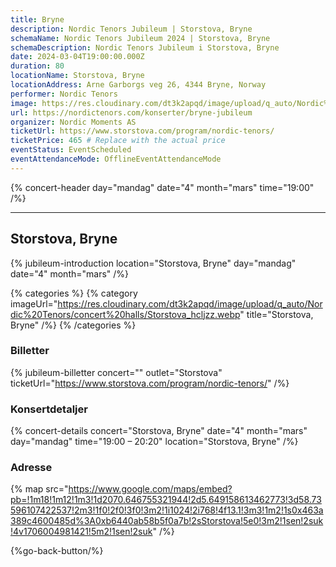```yaml
---
title: Bryne
description: Nordic Tenors Jubileum | Storstova, Bryne
schemaName: Nordic Tenors Jubileum 2024 | Storstova, Bryne
schemaDescription: Nordic Tenors Jubileum i Storstova, Bryne
date: 2024-03-04T19:00:00.000Z
duration: 80
locationName: Storstova, Bryne
locationAddress: Arne Garborgs veg 26, 4344 Bryne, Norway
performer: Nordic Tenors
image: https://res.cloudinary.com/dt3k2apqd/image/upload/q_auto/Nordic%20Tenors/OG%20images/Jubileum/Bryne_kz9kcz.webp
url: https://nordictenors.com/konserter/bryne-jubileum
organizer: Nordic Moments AS
ticketUrl: https://www.storstova.com/program/nordic-tenors/
ticketPrice: 465 # Replace with the actual price
eventStatus: EventScheduled
eventAttendanceMode: OfflineEventAttendanceMode
---
```


{% concert-header day="mandag" date="4" month="mars" time="19:00" /%}

---

## Storstova, Bryne

{% jubileum-introduction location="Storstova, Bryne" day="mandag" date="4" month="mars" /%}

{% categories %}
{% category imageUrl="https://res.cloudinary.com/dt3k2apqd/image/upload/q_auto/Nordic%20Tenors/concert%20halls/Storstova_hcljzz.webp" title="Storstova, Bryne" /%}
{% /categories %}

### Billetter

{% jubileum-billetter concert="" outlet="Storstova" ticketUrl="https://www.storstova.com/program/nordic-tenors/" /%}

### Konsertdetaljer

{% concert-details concert="Storstova, Bryne" date="4" month="mars" day="mandag" time="19:00 – 20:20" location="Storstova, Bryne" /%}

### Adresse

{% map src="https://www.google.com/maps/embed?pb=!1m18!1m12!1m3!1d2070.646755321944!2d5.649158613462773!3d58.73596107422537!2m3!1f0!2f0!3f0!3m2!1i1024!2i768!4f13.1!3m3!1m2!1s0x463a389c4600485d%3A0xb6440ab58b5f0a7b!2sStorstova!5e0!3m2!1sen!2suk!4v1706004981421!5m2!1sen!2suk" /%}

{%go-back-button/%}
